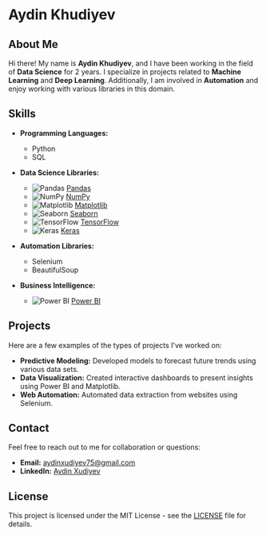 # Aydin Khudiyev

## About Me
Hi there! My name is **Aydin Khudiyev**, and I have been working in the field of **Data Science** for 2 years. I specialize in projects related to **Machine Learning** and **Deep Learning**. Additionally, I am involved in **Automation** and enjoy working with various libraries in this domain.

## Skills
- **Programming Languages:** 
  - Python
  - SQL

- **Data Science Libraries:**
  - ![Pandas](https://pandas.pydata.org/pandas-docs/stable/_static/pandas_logo.png) [Pandas](https://pandas.pydata.org/)
  - ![NumPy](https://numpy.org/images/logo.svg) [NumPy](https://numpy.org/)
  - ![Matplotlib](https://matplotlib.org/stable/_static/logo2.svg) [Matplotlib](https://matplotlib.org/)
  - ![Seaborn](https://seaborn.pydata.org/_images/seaborn-logo-white.svg) [Seaborn](https://seaborn.pydata.org/)
  - ![TensorFlow](https://www.tensorflow.org/images/tf_logo_social.png) [TensorFlow](https://www.tensorflow.org/)
  - ![Keras](https://keras.io/img/keras_logo.png) [Keras](https://keras.io/)

- **Automation Libraries:**
  - Selenium
  - BeautifulSoup

- **Business Intelligence:**
  - ![Power BI](https://upload.wikimedia.org/wikipedia/commons/0/0f/Power_BI_Logo.png) [Power BI](https://powerbi.microsoft.com/)

## Projects
Here are a few examples of the types of projects I've worked on:
- **Predictive Modeling:** Developed models to forecast future trends using various data sets.
- **Data Visualization:** Created interactive dashboards to present insights using Power BI and Matplotlib.
- **Web Automation:** Automated data extraction from websites using Selenium.

## Contact
Feel free to reach out to me for collaboration or questions:
- **Email:** [aydinxudiyev75@gmail.com](mailto:aydinxudiyev75@gmail.com)
- **LinkedIn:** [Aydin Xudiyev](https://www.linkedin.com/in/aydin-xudiyev-19091b210)

## License
This project is licensed under the MIT License - see the [LICENSE](LICENSE) file for details.

